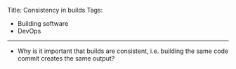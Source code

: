 Title: Consistency in builds
Tags:
  - Building software
  - DevOps
---

- Why is it important that builds are consistent, i.e. building the same code commit creates the same
  output?

